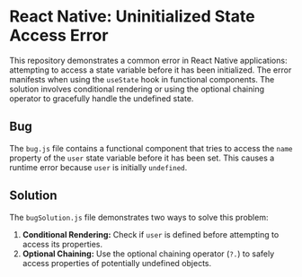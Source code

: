 # React Native: Uninitialized State Access Error

This repository demonstrates a common error in React Native applications: attempting to access a state variable before it has been initialized.  The error manifests when using the `useState` hook in functional components.  The solution involves conditional rendering or using the optional chaining operator to gracefully handle the undefined state.

## Bug
The `bug.js` file contains a functional component that tries to access the `name` property of the `user` state variable before it has been set.  This causes a runtime error because `user` is initially `undefined`.

## Solution
The `bugSolution.js` file demonstrates two ways to solve this problem:

1. **Conditional Rendering:** Check if `user` is defined before attempting to access its properties.
2. **Optional Chaining:** Use the optional chaining operator (`?.`) to safely access properties of potentially undefined objects.